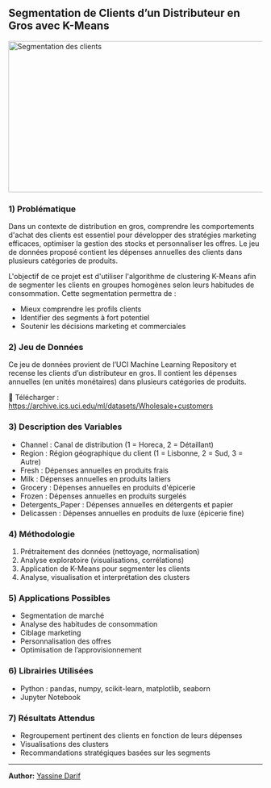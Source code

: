 ## Segmentation de Clients d’un Distributeur en Gros avec K-Means

<img src="https://upload.wikimedia.org/wikipedia/commons/0/04/Birmingham_Wholesale_Markets.jpg" alt="Segmentation des clients" height="300" width="900"/>

### 1) Problématique

Dans un contexte de distribution en gros, comprendre les comportements d'achat des clients est essentiel pour développer des stratégies marketing efficaces, optimiser la gestion des stocks et personnaliser les offres. Le jeu de données proposé contient les dépenses annuelles des clients dans plusieurs catégories de produits.

L'objectif de ce projet est d'utiliser l'algorithme de clustering K-Means afin de segmenter les clients en groupes homogènes selon leurs habitudes de consommation. Cette segmentation permettra de :

- Mieux comprendre les profils clients
- Identifier des segments à fort potentiel
- Soutenir les décisions marketing et commerciales

### 2) Jeu de Données

Ce jeu de données provient de l’UCI Machine Learning Repository et recense les clients d’un distributeur en gros. Il contient les dépenses annuelles (en unités monétaires) dans plusieurs catégories de produits.

🔗 Télécharger : https://archive.ics.uci.edu/ml/datasets/Wholesale+customers

### 3) Description des Variables

- Channel : Canal de distribution (1 = Horeca, 2 = Détaillant)
- Region : Région géographique du client (1 = Lisbonne, 2 = Sud, 3 = Autre)
- Fresh : Dépenses annuelles en produits frais
- Milk : Dépenses annuelles en produits laitiers
- Grocery : Dépenses annuelles en produits d'épicerie
- Frozen : Dépenses annuelles en produits surgelés
- Detergents_Paper : Dépenses annuelles en détergents et papier
- Delicassen : Dépenses annuelles en produits de luxe (épicerie fine)

### 4) Méthodologie

1. Prétraitement des données (nettoyage, normalisation)
2. Analyse exploratoire (visualisations, corrélations)
3. Application de K-Means pour segmenter les clients
4. Analyse, visualisation et interprétation des clusters

### 5) Applications Possibles

- Segmentation de marché
- Analyse des habitudes de consommation
- Ciblage marketing
- Personnalisation des offres
- Optimisation de l’approvisionnement

### 6) Librairies Utilisées

- Python : pandas, numpy, scikit-learn, matplotlib, seaborn
- Jupyter Notebook

### 7) Résultats Attendus

- Regroupement pertinent des clients en fonction de leurs dépenses
- Visualisations des clusters 
- Recommandations stratégiques basées sur les segments

---  
**Author:** [Yassine Darif](https://www.linkedin.com/in/darif-yassine)
